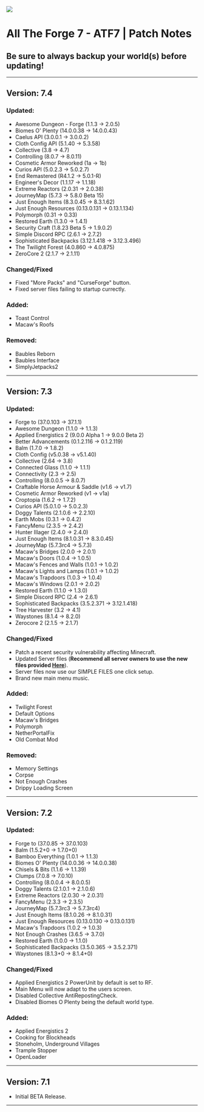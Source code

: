[![](https://www.bisecthosting.com/images/CF/All_The_Forge_7/BH_ATF7_PromoCard.png)](https://bisecthosting.com/AMPZ)

# All The Forge 7 - ATF7 | Patch Notes
## Be sure to always backup your world(s) before updating!

---

## Version: 7.4

### Updated:
- Awesome Dungeon - Forge (1.1.3 → 2.0.5)
- Biomes O' Plenty (14.0.0.38 → 14.0.0.43)
- Caelus API (3.0.0.1 → 3.0.0.2)
- Cloth Config API (5.1.40 → 5.3.58)
- Collective (3.8 → 4.7)
- Controlling (8.0.7 → 8.0.11)
- Cosmetic Armor Reworked (1a → 1b)
- Curios API (5.0.2.3 → 5.0.2.7)
- End Remastered (R4.1.2 → 5.0.1-R)
- Engineer's Decor (1.1.17 → 1.1.18)
- Extreme Reactors (2.0.31 → 2.0.38)
- JourneyMap (5.7.3 → 5.8.0 Beta 15)
- Just Enough Items (8.3.0.45 → 8.3.1.62)
- Just Enough Resources (0.13.0.131 → 0.13.1.134)
- Polymorph (0.31 → 0.33)
- Restored Earth (1.3.0 → 1.4.1)
- Security Craft (1.8.23 Beta 5 → 1.9.0.2)
- Simple Discord RPC (2.6.1 → 2.7.2)
- Sophisticated Backpacks (3.12.1.418 → 3.12.3.496)
- The Twilight Forest (4.0.860 → 4.0.875)
- ZeroCore 2 (2.1.7 → 2.1.11)

### Changed/Fixed
- Fixed "More Packs" and "CurseForge" button.
- Fixed server files failing to startup currectly.

### Added:
- Toast Control
- Macaw's Roofs

### Removed:
- Baubles Reborn
- Baubles Interface
- SimplyJetpacks2

---

## Version: 7.3

### Updated:
- Forge to (37.0.103 → 37.1.1)
- Awesome Dungeon (1.1.0 → 1.1.3)
- Applied Energistics 2 (9.0.0 Alpha 1 → 9.0.0 Beta 2)
- Better Advancements (0.1.2.116 → 0.1.2.119)
- Balm (1.7.0 → 1.8.2)
- Cloth Config (v5.0.38 → v5.1.40)
- Collective (2.64 → 3.8)
- Connected Glass (1.1.0 → 1.1.1)
- Connectivity (2.3 → 2.5)
- Controlling (8.0.0.5 → 8.0.7)
- Craftable Horse Armour & Saddle (v1.6 → v1.7)
- Cosmetic Armor Reworked (v1 → v1a)
- Croptopia (1.6.2 → 1.7.2)
- Curios API (5.0.1.0 → 5.0.2.3)
- Doggy Talents (2.1.0.6 → 2.2.10)
- Earth Mobs (0.3.1 → 0.4.2)
- FancyMenu (2.3.5 → 2.4.2)
- Hunter Illager (2.4.0 → 2.4.0)
- Just Enough Items (8.1.0.31 → 8.3.0.45)
- JourneyMap (5.7.3rc4 → 5.7.3)
- Macaw's Bridges (2.0.0 → 2.0.1)
- Macaw's Doors (1.0.4 → 1.0.5)
- Macaw's Fences and Walls (1.0.1 → 1.0.2)
- Macaw's Lights and Lamps (1.0.1 → 1.0.2)
- Macaw's Trapdoors (1.0.3 → 1.0.4)
- Macaw's Windows (2.0.1 → 2.0.2)
- Restored Earth (1.1.0 → 1.3.0)
- Simple Discord RPC (2.4 → 2.6.1)
- Sophisticated Backpacks (3.5.2.371 → 3.12.1.418)
- Tree Harvester (3.2 → 4.1)
- Waystones (8.1.4 → 8.2.0)
- Zerocore 2 (2.1.5 → 2.1.7)

### Changed/Fixed
- Patch a recent security vulnerability affecting Minecraft.
- Updated Server files (**Recommend all server owners to use the new files provided [Here](https://www.curseforge.com/minecraft/modpacks/all-the-forge-7/files/all?filter-game-version=1738749986%3a73242)**).
- Server files now use our SIMPLE FILES one click setup.
- Brand new main menu music.

### Added:
- Twilight Forest
- Default Options
- Macaw's Bridges
- Polymorph
- NetherPortalFix
- Old Combat Mod

### Removed:
- Memory Settings
- Corpse
- Not Enough Crashes
- Drippy Loading Screen

---

## Version: 7.2

### Updated:
- Forge to (37.0.85 → 37.0.103) 
- Balm (1.5.2+0 → 1.7.0+0)
- Bamboo Everything (1.0.1 → 1.1.3)
- Biomes O' Plenty (14.0.0.36 → 14.0.0.38)
- Chisels & Bits (1.1.6 → 1.1.39)
- Clumps (7.0.8 → 7.0.10)
- Controlling (8.0.0.4 → 8.0.0.5)
- Doggy Talents (2.1.0.1 → 2.1.0.6)
- Extreme Reactors (2.0.30 → 2.0.31)
- FancyMenu (2.3.3 → 2.3.5)
- JourneyMap (5.7.3rc3 → 5.7.3rc4)
- Just Enough Items (8.1.0.26 → 8.1.0.31)
- Just Enough Resources (0.13.0.130 → 0.13.0.131)
- Macaw's Trapdoors (1.0.2 → 1.0.3)
- Not Enough Crashes (3.6.5 → 3.7.0)
- Restored Earth (1.0.0 → 1.1.0)
- Sophisticated Backpacks (3.5.0.365 → 3.5.2.371)
- Waystones (8.1.3+0 → 8.1.4+0)

### Changed/Fixed
- Applied Energistics 2 PowerUnit by default is set to RF.
- Main Menu will now adapt to the users screen.
- Disabled Collective AntiRepostingCheck.
- Disabled Biomes O Plenty being the default world type.

### Added:
- Applied Energistics 2
- Cooking for Blockheads
- Stoneholm, Underground Villages
- Trample Stopper
- OpenLoader

---

## Version: 7.1

- Initial BETA Release.

---
